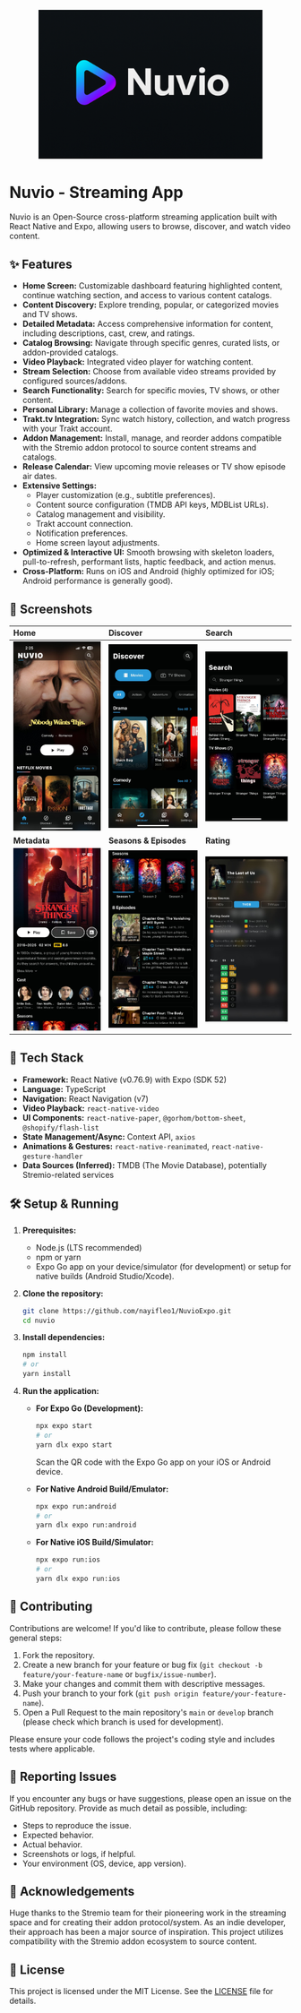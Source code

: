 <p align="center">
  <img src="assets/titlelogo.png" alt="Nuvio Logo" width="400"/>
</p>

# Nuvio - Streaming App

Nuvio is an Open-Source cross-platform streaming application built with React Native and Expo, allowing users to browse, discover, and watch video content.

## ✨ Features

*   **Home Screen:** Customizable dashboard featuring highlighted content, continue watching section, and access to various content catalogs.
*   **Content Discovery:** Explore trending, popular, or categorized movies and TV shows.
*   **Detailed Metadata:** Access comprehensive information for content, including descriptions, cast, crew, and ratings.
*   **Catalog Browsing:** Navigate through specific genres, curated lists, or addon-provided catalogs.
*   **Video Playback:** Integrated video player for watching content.
*   **Stream Selection:** Choose from available video streams provided by configured sources/addons.
*   **Search Functionality:** Search for specific movies, TV shows, or other content.
*   **Personal Library:** Manage a collection of favorite movies and shows.
*   **Trakt.tv Integration:** Sync watch history, collection, and watch progress with your Trakt account.
*   **Addon Management:** Install, manage, and reorder addons compatible with the Stremio addon protocol to source content streams and catalogs.
*   **Release Calendar:** View upcoming movie releases or TV show episode air dates.
*   **Extensive Settings:**
    *   Player customization (e.g., subtitle preferences).
    *   Content source configuration (TMDB API keys, MDBList URLs).
    *   Catalog management and visibility.
    *   Trakt account connection.
    *   Notification preferences.
    *   Home screen layout adjustments.
*   **Optimized & Interactive UI:** Smooth browsing with skeleton loaders, pull-to-refresh, performant lists, haptic feedback, and action menus.
*   **Cross-Platform:** Runs on iOS and Android (highly optimized for iOS; Android performance is generally good).

## 📸 Screenshots

| Home                                       | Discover                                   | Search                                   |
| :----------------------------------------- | :----------------------------------------- | :--------------------------------------- |
| ![Home](src/assets/home.jpg)               | ![Discover](src/assets/discover.jpg)       | ![Search](src/assets/search.jpg)         |
| **Metadata**                               | **Seasons & Episodes**                     | **Rating**                               |
| ![Metadata](src/assets/metadascreen.jpg)   | ![Seasons](src/assets/seasonandepisode.jpg)| ![Rating](src/assets/ratingscreen.jpg)   |

## 🚀 Tech Stack

*   **Framework:** React Native (v0.76.9) with Expo (SDK 52)
*   **Language:** TypeScript
*   **Navigation:** React Navigation (v7)
*   **Video Playback:** `react-native-video`
*   **UI Components:** `react-native-paper`, `@gorhom/bottom-sheet`, `@shopify/flash-list`
*   **State Management/Async:** Context API, `axios`
*   **Animations & Gestures:** `react-native-reanimated`, `react-native-gesture-handler`
*   **Data Sources (Inferred):** TMDB (The Movie Database), potentially Stremio-related services

## 🛠️ Setup & Running

1.  **Prerequisites:**
    *   Node.js (LTS recommended)
    *   npm or yarn
    *   Expo Go app on your device/simulator (for development) or setup for native builds (Android Studio/Xcode).

2.  **Clone the repository:**
    ```bash
    git clone https://github.com/nayifleo1/NuvioExpo.git
    cd nuvio 
    ```

3.  **Install dependencies:**
    ```bash
    npm install
    # or
    yarn install
    ```

4.  **Run the application:**

    *   **For Expo Go (Development):**
        ```bash
        npx expo start
        # or
        yarn dlx expo start
        ```
        Scan the QR code with the Expo Go app on your iOS or Android device.

    *   **For Native Android Build/Emulator:**
        ```bash
        npx expo run:android
        # or
        yarn dlx expo run:android
        ```

    *   **For Native iOS Build/Simulator:**
        ```bash
        npx expo run:ios
        # or
        yarn dlx expo run:ios
        ```

## 🤝 Contributing

Contributions are welcome! If you'd like to contribute, please follow these general steps:

1.  Fork the repository.
2.  Create a new branch for your feature or bug fix (`git checkout -b feature/your-feature-name` or `bugfix/issue-number`).
3.  Make your changes and commit them with descriptive messages.
4.  Push your branch to your fork (`git push origin feature/your-feature-name`).
5.  Open a Pull Request to the main repository's `main` or `develop` branch (please check which branch is used for development).

Please ensure your code follows the project's coding style and includes tests where applicable.

## 🐛 Reporting Issues

If you encounter any bugs or have suggestions, please open an issue on the GitHub repository. Provide as much detail as possible, including:

*   Steps to reproduce the issue.
*   Expected behavior.
*   Actual behavior.
*   Screenshots or logs, if helpful.
*   Your environment (OS, device, app version).

## 🙏 Acknowledgements

Huge thanks to the Stremio team for their pioneering work in the streaming space and for creating their addon protocol/system. As an indie developer, their approach has been a major source of inspiration. This project utilizes compatibility with the Stremio addon ecosystem to source content.

## 📄 License

This project is licensed under the MIT License. See the [LICENSE](LICENSE) file for details. 